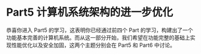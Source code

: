 # Part5 计算机系统架构的进一步优化

恭喜你进入 Part5 的学习，这表明你已经通过前四个 Part 的学习，构建出了一个功能基本完善的计算机系统。而从这一部分开始，我们希望在功能完整的基础上实现性能优化以及安全加固，这两个主题分别会在 Part5 和 Part6 中讨论。
